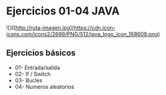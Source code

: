 # Ejercicios 01-04 JAVA

![]([http://ruta-imagen.jpg](https://cdn.icon-icons.com/icons2/2699/PNG/512/java_logo_icon_168609.png)

## Ejercicios básicos

- 01- Entrada/salida
- 02- If / Switch
- 03- Bucles
- 04- Numeros aleatorios






